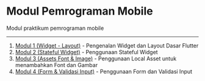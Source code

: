 # Modul Pemrograman Mobile
Modul praktikum pemrograman mobile

---

1. [Modul 1 (Widget - Layout)](https://github.com/NazirArifin/modulmobile/blob/master/ComponentLayout.md) - Pengenalan Widget dan Layout Dasar Flutter
2. [Modul 2 (Stateful Widget)](https://github.com/NazirArifin/modulmobile/blob/master/StatefulWidget.md) - Penggunaan Stateful Widget
3. [Modul 3 (Assets Font & Image)](https://github.com/NazirArifin/modulmobile/blob/master/Assets.md) - Penggunaan Local Asset untuk menambahkan Font dan Gambar
4. [Modul 4 (Form & Validasi Input)](https://github.com/NazirArifin/modulmobile/blob/master/FormValidation.md) - Penggunaan Form dan Validasi Input

